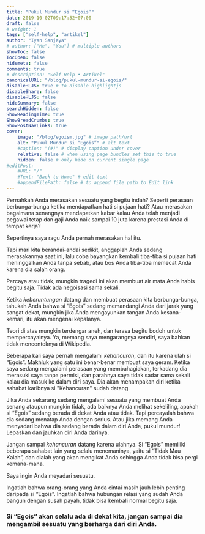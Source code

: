 ```yaml
---
title: "Pukul Mundur si “Egois”"
date: 2019-10-02T09:17:52+07:00
draft: false
# weight: 1
tags: ["self-help", "artikel"]
author: "Iyan Sanjaya"
# author: ["Me", "You"] # multiple authors
showToc: false
TocOpen: false
hidemeta: false
comments: true
# description: "Self-Help • Artikel"
canonicalURL: "/blog/pukul-mundur-si-egois/"
disableHLJS: true # to disable highlightjs
disableShare: false
disableHLJS: false
hideSummary: false
searchHidden: false
ShowReadingTime: true
ShowBreadCrumbs: true
ShowPostNavLinks: true
cover:
    image: "/blog/egoism.jpg" # image path/url
    alt: "Pukul Mundur si “Egois”" # alt text
    #caption: "(#)" # display caption under cover
    relative: false # when using page bundles set this to true
    hidden: false # only hide on current single page
#editPost:
    #URL: "/"
    #Text: "Back to Home" # edit text
    #appendFilePath: false # to append file path to Edit link
---
```

Pernahkah Anda merasakan sesuatu yang begitu indah? Seperti perasaan berbunga-bunga ketika mendapatkan hati si pujaan hati? Atau merasakan bagaimana senangnya mendapatkan kabar kalau Anda telah menjadi pegawai tetap dan gaji Anda naik sampai 10 juta karena prestasi Anda di tempat kerja?

Sepertinya saya ragu Anda pernah merasakan hal itu.

Tapi mari kita berandai-andai sedikit, anggaplah Anda sedang merasakannya saat ini, lalu coba bayangkan kembali tiba-tiba si pujaan hati meninggalkan Anda tanpa sebab, atau bos Anda tiba-tiba memecat Anda karena dia salah orang.

Percaya atau tidak, mungkin tragedi ini akan membuat air mata Anda habis begitu saja. Tidak ada negoisasi sama sekali.

Ketika *keberuntungan* datang dan membuat perasaan kita berbunga-bunga, tahukah Anda bahwa si “Egois” sedang memandangi Anda dari jarak yang sangat dekat, mungkin jika Anda mengayunkan tangan Anda kesana-kemari, itu akan mengenai kepalanya.

Teori di atas mungkin terdengar aneh, dan terasa begitu bodoh untuk mempercayainya. Ya, memang saya mengarangnya sendiri, saya bahkan tidak menconteknya di Wikipedia.

Beberapa kali saya pernah mengalami *kehancuran*, dan itu karena ulah si “Egois”. Makhluk yang satu ini benar-benar membuat saya geram. Ketika saya sedang mengalami perasaan yang membahagiakan, terkadang dia merasuki saya tanpa permisi, dan parahnya saya tidak sadar sama sekali kalau dia masuk ke dalam diri saya. Dia akan menampakan diri ketika sahabat karibnya si "Kehancuran" sudah datang.

Jika Anda sekarang sedang mengalami sesuatu yang membuat Anda senang ataupun mungkin tidak, ada baiknya Anda melihat sekeliling, apakah si “Egois” sedang berada di dekat Anda atau tidak. Tapi percayalah bahwa dia sedang menatap Anda dengan serius. Atau jika memang Anda menyadari bahwa dia sedang berada dalam diri Anda, pukul mundur! Lepaskan dan jauhkan diri Anda darinya.

Jangan sampai *kehancuran* datang karena ulahnya. Si “Egois” memiliki beberapa sahabat lain yang selalu menemaninya, yaitu si “Tidak Mau Kalah”, dan dialah yang akan mengikat Anda sehingga Anda tidak bisa pergi kemana-mana.

Saya ingin Anda meyadari sesuatu.

Ingatlah bahwa orang-orang yang Anda cintai masih jauh lebih penting daripada si “Egois”. Ingatlah bahwa hubungan relasi yang sudah Anda bangun dengan susah payah, tidak bisa kembali normal begitu saja.

### Si “Egois” akan selalu ada di dekat kita, jangan sampai dia mengambil sesuatu yang berharga dari diri Anda.